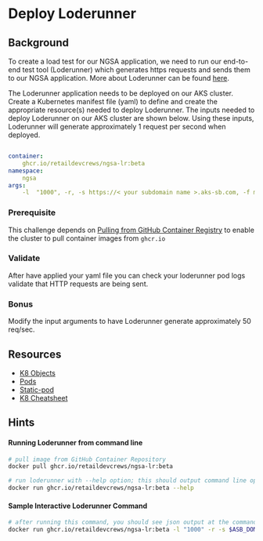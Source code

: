 # Deploy Loderunner

## Background

To create a load test for our NGSA application, we need to run our end-to-end test tool (Loderunner) which generates https requests and sends them to our NGSA application. More about Loderunner can be found [here](#loderunner). 

The Loderunner application needs to be deployed on our AKS cluster. Create a Kubernetes manifest file (yaml) to define and create the appropriate resource(s) needed to deploy Loderunner. The inputs needed to deploy Loderunner on our AKS cluster are shown below. Using these inputs, Loderunner will generate approximately 1 request per second when deployed. 

```yaml

container:
    ghcr.io/retaildevcrews/ngsa-lr:beta
namespace:
    ngsa
args:
    -l  "1000", -r, -s https://< your subdomain name >.aks-sb.com, -f memory-benchmark.json

```

### Prerequisite

This challenge depends on [Pulling from GitHub Container Registry](../github-container-registry/README.md) to enable the cluster to pull container images from `ghcr.io` 

### Validate

After have applied your yaml file you can check your loderunner pod logs validate that HTTP requests are being sent.

### Bonus

Modify the input arguments to have Loderunner generate approximately 50 req/sec.

## Resources
- [K8 Objects](https://kubernetes.io/docs/concepts/overview/working-with-objects/kubernetes-objects/)
- [Pods](https://kubernetes.io/docs/concepts/workloads/pods/)
- [Static-pod](https://kubernetes.io/docs/tasks/configure-pod-container/static-pod/)
- [K8 Cheatsheet](https://kubernetes.io/docs/reference/kubectl/cheatsheet/#creating-objects)

## Hints


#### Running Loderunner from command line

```bash
# pull image from GitHub Container Repository 
docker pull ghcr.io/retaildevcrews/ngsa-lr:beta

# run loderunner with --help option; this should output command line options shown below
docker run ghcr.io/retaildevcrews/ngsa-lr:beta --help
```

#### Sample Interactive Loderunner Command

```bash
# after running this command, you should see json output at the command line describing HTTP requests
docker run ghcr.io/retaildevcrews/ngsa-lr:beta -l "1000" -r -s $ASB_DOMAIN -f memory-benchmark.json
```
